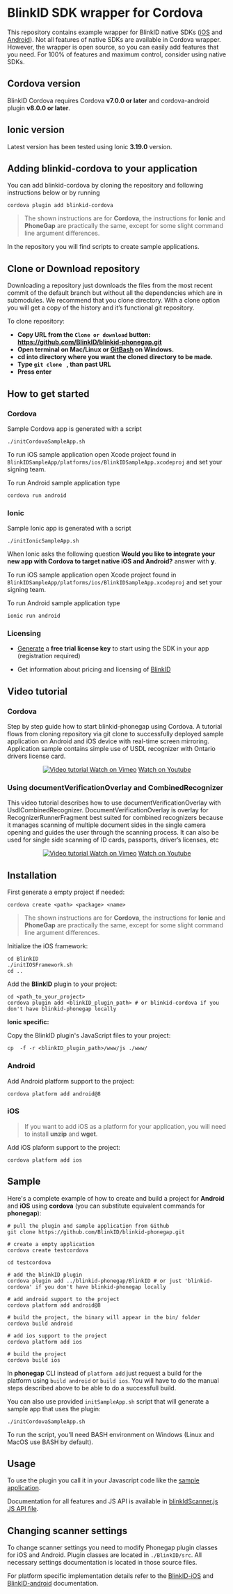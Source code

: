 # BlinkID SDK wrapper for Cordova

This repository contains example wrapper for BlinkID native SDKs ([iOS](https://github.com/BlinkID/blinkid-ios) and [Android](https://github.com/BlinkID/blinkid-android)). Not all features of native SDKs are available in Cordova wrapper. However, the wrapper is open source, so you can easily add features that you need. For 100% of features and maximum control, consider using native SDKs.

## Cordova version
BlinkID Cordova requires Cordova **v7.0.0 or later** and cordova-android plugin **v8.0.0 or later**.

## Ionic version

Latest version has been tested using Ionic **3.19.0** version.

## Adding blinkid-cordova to your application

You can add blinkid-cordova by cloning the repository and following instructions below or by running

```shell
cordova plugin add blinkid-cordova
```

> The shown instructions are for **Cordova**, the instructions for **Ionic** and **PhoneGap** are practically the same, except for some slight command line argument differences.

In the repository you will find scripts to create sample applications.

## Clone or Download repository
Downloading a repository just downloads the files from the most recent commit of the default branch but without all the dependencies which are in submodules. We recommend that you clone directory. With a clone option you will get a copy of the history and it’s functional git repository.

To clone repository:

+ **Copy URL from the `Clone or download` button: https://github.com/BlinkID/blinkid-phonegap.git**
+ **Open terminal on Mac/Linux or [GitBash](https://git-for-windows.github.io/) on Windows.**
+ **cd into directory where you want the cloned directory to be made.**
+ **Type `git clone ` , than past URL**
+ **Press enter**

## How to get started

### Cordova

Sample Cordova app is generated with a script

```shell
./initCordovaSampleApp.sh
```

To run iOS sample application open Xcode project found in `BlinkIDSampleApp/platforms/ios/BlinkIDSampleApp.xcodeproj` and set your signing team.

To run Android sample application type

```shell
cordova run android
```

### Ionic

Sample Ionic app is generated with a script

```shell
./initIonicSampleApp.sh
```

When Ionic asks the following question **Would you like to integrate your new app with Cordova to target native iOS and Android?** answer with **y**.

To run iOS sample application open Xcode project found in `BlinkIDSampleApp/platforms/ios/BlinkIDSampleApp.xcodeproj` and set your signing team.

To run Android sample application type

```shell
ionic run android
```

### Licensing

- [Generate](https://microblink.com/login?url=/customer/generatedemolicence) a **free trial license key** to start using the SDK in your app (registration required)

- Get information about pricing and licensing of [BlinkID](https://microblink.com/blinkid)

## Video tutorial

### Cordova

Step by step guide how to start blinkid-phonegap using Cordova. A tutorial flows from cloning repository via git clone to successfully deployed sample application on Android and iOS device with real-time screen mirroring. Application sample contains simple use of USDL recognizer with Ontario drivers license card.

<p align="center" >
  <a href="https://vimeo.com/278694990" target="_blank">
    <img src="https://i.vimeocdn.com/video/725381205_1280x720.jpg" alt="Video tutorial" />
  </a>
  <a href="https://vimeo.com/278694990" target="_blank">Watch on Vimeo</a>  <a href=https://www.youtube.com/watch?v=Q8KiKb0n0wE target="_blank">Watch on Youtube</a
</p>
  
  
  
  ### Using documentVerificationOverlay and CombinedRecognizer

This video tutorial describes how to use documentVerificationOverlay with UsdlCombinedRecognizer.
DocumentVerificationOverlay is overlay for RecognizerRunnerFragment best suited for combined recognizers because it manages scanning of multiple document sides in the single camera opening and guides the user through the scanning process. It can also be used for single side scanning of ID cards, passports, driver’s licenses, etc

<p align="center" >
  <a href="https://vimeo.com/289673374" target="_blank">
    <img src="https://i.vimeocdn.com/video/725380540_1280x720.jpg" alt="Video tutorial" />
  </a>
  <a href="https://vimeo.com/289673374" target="_blank">Watch on Vimeo</a>  <a href=https://www.youtube.com/watch?v=0C2BirZt9sg target="_blank">Watch on Youtube</a
</p>
  
  

## Installation

First generate a empty project if needed:

```shell
cordova create <path> <package> <name>
```

> The shown instructions are for **Cordova**, the instructions for **Ionic** and **PhoneGap** are practically the same, except for some slight command line argument differences.

Initialize the iOS framework:

```shell
cd BlinkID
./initIOSFramework.sh
cd ..
```

Add the **BlinkID** plugin to your project:

```shell
cd <path_to_your_project>
cordova plugin add <blinkID_plugin_path> # or blinkid-cordova if you don't have blinkid-phonegap locally
```

**Ionic specific:**

Copy the BlinkID plugin's JavaScript files to your project:
```shell
cp  -f -r <blinkID_plugin_path>/www/js ./www/
```

### Android

Add Android platform support to the project:

    cordova platform add android@8
    
### iOS

> If you want to add iOS as a platform for your application, you will need to install **unzip** and **wget**.

Add iOS plaform support to the project:

    cordova platform add ios

## Sample

Here's a complete example of how to create and build a project for **Android** and **iOS** using **cordova** (you can substitute equivalent commands for **phonegap**):

```shell
# pull the plugin and sample application from Github
git clone https://github.com/BlinkID/blinkid-phonegap.git

# create a empty application
cordova create testcordova

cd testcordova

# add the blinkID plugin
cordova plugin add ../blinkid-phonegap/BlinkID # or just 'blinkid-cordova' if you don't have blinkid-phonegap locally

# add android support to the project
cordova platform add android@8

# build the project, the binary will appear in the bin/ folder
cordova build android

# add ios support to the project
cordova platform add ios

# build the project
cordova build ios
```

In **phonegap** CLI instead of `platform add` just request a build for the platform using `build android` or `build ios`. You will have to do the manual steps described above to be able to do a successfull build.

You can also use provided `initSampleApp.sh` script that will generate a sample app that uses the plugin:

```shell
./initCordovaSampleApp.sh
```

To run the script, you'll need BASH environment on Windows (Linux and MacOS use BASH by default).


## Usage

To use the plugin you call it in your Javascript code like the [sample application](www/js/index.js).

Documentation for all features and JS API is available in [blinkIdScanner.js JS API file](BlinkID/www/blinkIdScanner.js).


## Changing scanner settings

To change scanner settings you need to modify Phonegap plugin classes for iOS and Android. Plugin classes are located in `./BlinkID/src`. All necessary settings documentation is located in those source files. 

For platform specific implementation details refer to the [BlinkID-iOS](https://github.com/BlinkID/blinkid-ios) and [BlinkID-android](https://github.com/BlinkID/blinkid-android) documentation.
